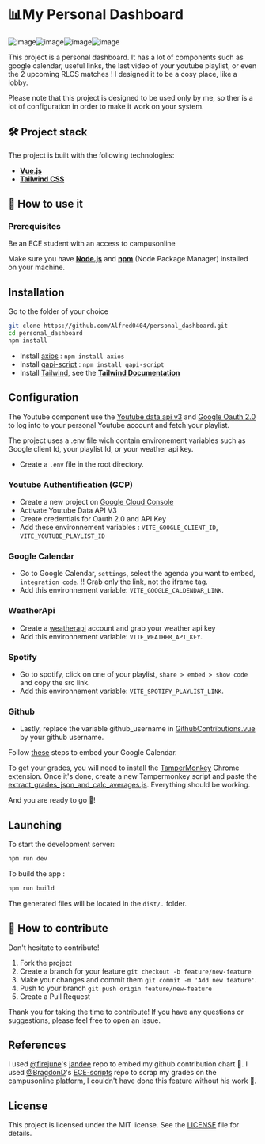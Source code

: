 # 📊My Personal Dashboard

![image](https://img.shields.io/badge/Vite-B73BFE?style=for-the-badge&logo=vite&logoColor=FFD62E)![image](https://img.shields.io/badge/Vue%20js-35495E?style=for-the-badge&logo=vuedotjs&logoColor=4FC08D)![image](https://img.shields.io/badge/Tailwind_CSS-38B2AC?style=for-the-badge&logo=tailwind-css&logoColor=white)![image](https://img.shields.io/badge/npm-CB3837?style=for-the-badge&logo=npm&logoColor=white)

This project is a personal dashboard. It has a lot of components such as google calendar, useful links, the last video of your youtube playlist, or even the 2 upcoming RLCS matches ! I designed it to be a cosy place, like a lobby.

Please note that this project is designed to be used only by me, so ther is a lot of configuration in order to make it work on your system.

## 🛠️ Project stack

The project is built with the following technologies:

- **[Vue.js](https://vuejs.org/)**
- **[Tailwind CSS](https://tailwindcss.com/)**

## 🚀 How to use it

### Prerequisites

Be an ECE student with an access to campusonline

Make sure you have **[Node.js](https://nodejs.org/fr)** and **[npm](https://www.npmjs.com/)** (Node Package Manager) installed on your machine.

## Installation

Go to the folder of your choice

```bash
git clone https://github.com/Alfred0404/personal_dashboard.git
cd personal_dashboard
npm install
```

- Install [axios](https://www.npmjs.com/package/axios) : `npm install axios`
- Install [gapi-script](https://www.npmjs.com/package/gapi-script) : `npm install gapi-script`
- Install [Tailwind](https://tailwindcss.com/), see the **[Tailwind Documentation](https://tailwindcss.com/docs/guides/vite#vue)**

## Configuration

The Youtube component use the [Youtube data api v3](https://developers.google.com/youtube/v3/docs?hl=en) and [Google Oauth 2.0](https://developers.google.com/identity/protocols/oauth2?hl=en) to log into to your personal Youtube account and fetch your playlist.

The project uses a .env file wich contain environement variables such as Google client Id, your playlist Id, or your weather api key.
- Create a `.env` file in the root directory.

### Youtube Authentification (GCP)
- Create a new project on [Google Cloud Console](https://console.cloud.google.com)
- Activate Youtube Data API V3
- Create credentials for Oauth 2.0 and API Key
- Add these environnement variables : `VITE_GOOGLE_CLIENT_ID`, `VITE_YOUTUBE_PLAYLIST_ID`

### Google Calendar
- Go to Google Calendar, `settings`, select the agenda you want to embed, `integration code`. ‼️ Grab only the link, not the iframe tag.
- Add this environnement variable: `VITE_GOOGLE_CALDENDAR_LINK`.

### WeatherApi
- Create a [weatherapi](https://www.weatherapi.com/) account and grab your weather api key
- Add this environnement variable: `VITE_WEATHER_API_KEY`.

### Spotify
- Go to spotify, click on one of your playlist, `share > embed > show code` and copy the src link.
- Add this environnement variable: `VITE_SPOTIFY_PLAYLIST_LINK`.

### Github
- Lastly, replace the variable github_username in [GithubContributions.vue](/src/components/GithubContributions.vue) by your github username.


Follow [these](https://support.google.com/calendar/answer/41207?hl=en) steps to embed your Google Calendar.

To get your grades, you will need to install the [TamperMonkey](https://chromewebstore.google.com/detail/tampermonkey/dhdgffkkebhmkfjojejmpbldmpobfkfo) Chrome extension.
Once it's done, create a new Tampermonkey script and paste the [extract_grades_json_and_calc_averages.js](/src/tampermonkey/extract_grades_json_and_calc_averages.js).
Everything should be working.

And you are ready to go 🚀!

## Launching

To start the development server:

```bash
npm run dev
```

To build the app :

```bash
npm run build
```

The generated files will be located in the `dist/.` folder.

## 🤝 How to contribute

Don't hesitate to contribute!

1. Fork the project
2. Create a branch for your feature
   `git checkout -b feature/new-feature`
3. Make your changes and commit them
   `git commit -m 'Add new feature'`.
4. Push to your branch
   `git push origin feature/new-feature`
5. Create a Pull Request

Thank you for taking the time to contribute! If you have any questions or suggestions, please feel free to open an issue.

## References

I used [@firejune](https://github.com/firejune)'s [jandee](https://github.com/firejune/jandee) repo to embed my github contribution chart 🤝.
I used [@BragdonD](https://github.com/BragdonD)'s [ECE-scripts](https://github.com/BragdonD/ECE-Scripts) repo to scrap my grades on the campusonline platform, I couldn't have done this feature without his work 🤝.

## License

This project is licensed under the MIT license. See the [LICENSE](LICENSE) file for details.

